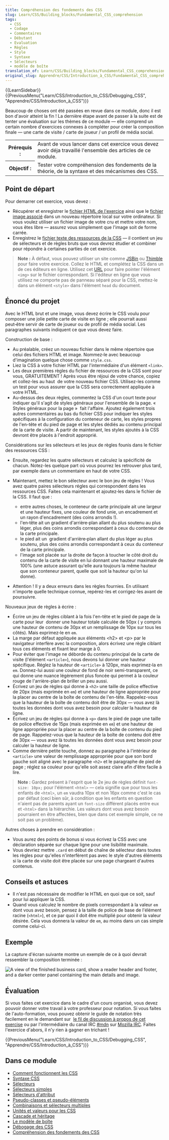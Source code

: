 ```yaml
---
title: Compréhension des fondements des CSS
slug: Learn/CSS/Building_blocks/Fundamental_CSS_comprehension
tags:
  - CSS
  - Codage
  - Commentaires
  - Débutant
  - Evaluation
  - Règles
  - Style
  - Syntaxe
  - Sélecteurs
  - modèle de boîte
translation_of: Learn/CSS/Building_blocks/Fundamental_CSS_comprehension
original_slug: Apprendre/CSS/Introduction_à_CSS/Fundamental_CSS_comprehension
---
```

{{LearnSidebar}}{{PreviousMenu("Learn/CSS/Introduction_to_CSS/Debugging_CSS", "Apprendre/CSS/Introduction_à_CSS")}}

Beaucoup de choses ont été passées en revue dans ce module, donc il est bon d'avoir atteint la fin ! La dernière étape avant de passer à la suite est de tenter une évaluation sur les thèmes de ce module — elle comprend un certain nombre d'exercices connexes à compléter pour créer la composition finale — une carte de visite / carte de joueur / un profil de média social.

<table class="standard-table">
  <tbody>
    <tr>
      <th scope="row">Prérequis :</th>
      <td>
        Avant de vous lancer dans cet exercice vous devez avoir déja travaillé
        l'ensemble des articles de ce module.
      </td>
    </tr>
    <tr>
      <th scope="row">Objectif :</th>
      <td>
        Tester votre compréhension des fondements de la théorie, de la syntaxe
        et des mécanismes des CSS.
      </td>
    </tr>
  </tbody>
</table>

## Point de départ

Pour demarrer cet exercice, vous devez :

- Récupérer et enregistrer le [fichier HTML de l'exercice](https://github.com/mdn/learning-area/blob/master/css/introduction-to-css/fundamental-css-comprehension/index.html) ainsi que le [fichier image associé](https://github.com/mdn/learning-area/blob/master/css/introduction-to-css/fundamental-css-comprehension/chris.jpg) dans un nouveau répertoire local sur votre ordinateur. Si vous voulez utiliser un fichier image de votre cru et mettre votre nom, vous êtes libre — assurez vous simplement que l'image soit de forme carrée.
- Enregistrez le [fichier texte des ressources de la CSS](https://github.com/mdn/learning-area/blob/master/css/introduction-to-css/fundamental-css-comprehension/style-resources.txt) — il contient un jeu de sélecteurs et de règles bruts que vous devrez étudier et combiner pour répondre à certaines parties de cet exercice.

> **Note :** À défaut, vous pouvez utiliser un site comme [JSBin](http://jsbin.com/) ou [Thimble](https://thimble.mozilla.org/) pour faire votre exercice. Collez le HTML et complétez la CSS dans un de ces éditeurs en ligne. Utilisez cet [URL](http://mdn.github.io/learning-area/css/introduction-to-css/fundamental-css-comprehension/chris.jpg) pour faire pointer l'élément `<img>` sur le fichier correspondant. Si l'éditeur en ligne que vous utilisez ne comporte pas de panneau séparé pour la CSS, mettez‑le dans un élément `<style>` dans l'élément `head` du document.

## Énoncé du projet

Avec le HTML brut et une image, vous devez écrire le CSS voulu pour composer une jolie petite carte de visite en ligne ; elle pourrait aussi peut‑être servir de carte de joueur ou de profil de média social. Les paragraphes suivants indiquent ce que vous devez faire.

Construction de base :

- Au préalable, créez un nouveau fichier dans le même répertoire que celui des fichiers HTML et image. Nommez‑le avec beaucoup d'imagination quelque chose comme `style.css`.
- Liez la CSS à votre fichier HTML par l'intermédiaire d'un élément `<link>`.
- Les deux premières règles du fichier de ressources de la CSS sont pour vous, GRATUITEMENT ! Après vous être réjoui de votre chance, copiez et collez-les au haut  de votre nouveau fichier CSS. Utilisez-les comme un test pour vous assurer que la CSS sera correctement appliquée à votre HTML.
- Au-dessus des deux règles, commentez la CSS d'un court texte pour indiquer qu'il s'agit de styles généraux pour l'ensemble de la page. « Styles généraux pour la page »  fait l'affaire. Ajoutez également trois autres commentaires au bas du fichier CSS pour indiquer les styles spécifiques à la configuration du conteneur de carte, les styles propres de l'en-tête et du pied de page et les styles dédiés au contenu principal de la carte de visite. A partir de maintenant, les styles ajoutés à la CSS devront être placés à l'endroit approprié.

Considérations sur les sélecteurs et les jeux de règles founis dans le fichier des ressources CSS :

- Ensuite, regardez les quatre sélecteurs et calculez la spécificité de chacun. Notez-les quelque part où vous pourrez les retrouver plus tard, par exemple dans un commentaire en haut de votre CSS.
- Maintenant, mettez le bon sélecteur avec le bon jeu de règles ! Vous avez quatre paires sélecteurs régles qui correspondent dans les ressources CSS. Faites cela maintenant et ajoutez‑les dans le fichier de la CSS. Il faut que :

  - entre autres choses, le conteneur de carte principale ait une largeur et une hauteur fixes, une couleur de fond unie, un encadrement et un rayon d'encadrement (des coins arrondis !).
  - l'en‑tête ait un gradient d'arrière‑plan allant du plus soutenu au plus léger, plus des coins arrondis correspondant à ceux du conteneur de la carte principale.
  - le pied ait un  gradient d'arrière‑plan allant du plus léger au plus soutenu, plus des coins arrondis correspondant à ceux du conteneur de la carte principale.
  - l'image soit placée sur la droite de façon à toucher le côté droit du contenu de la carte de visite en lui donnant une hauteur maximale de 100% (une astuce assurant qu'elle aura toujours la même hauteur que son conteneur parent, quelle que soit la hauteur qu'on lui donne).

- Attention ! Il y a deux erreurs dans les règles fournies. En utilisant n'importe quelle technique connue, repérez-les et corrigez-les avant de poursuivre.

Nouveaux jeux de règles à écrire :

- Écrire un jeu de règles ciblant à la fois l'en-tête et le pied de page de la carte pour leur  donner une hauteur totale calculée de 50px ( y compris une hauteur de contenu de 30px et un remplissage de 10px sur tous les côtés). Mais exprimez‑le en `em`.
- La marge par défaut appliquée aux éléments \<h2> et \<p> par le navigateur interfère avec la composition, alors écrivez une règle ciblant tous ces éléments et fixant leur marge à 0.
- Pour éviter que l'image ne déborde du contenu principal de la carte de visite (l'élément `<article>`), nous devons lui donner une hauteur spécifique. Réglez la hauteur de `<article>` à 120px, mais exprimez‑la en `em`. Donnez-lui aussi une couleur de fond de noir semi-transparent, ce qui donne une nuance légèrement plus foncée qui permet à la couleur rouge de l'arrière-plan de briller un peu aussi.
- Écrivez un jeu de règles qui donne à `<h2>` une taille de police effective de 20px (mais exprimée en `em`) et une hauteur de ligne appropriée pour la placer au centre de la boîte de contenu de l'en-tête. Rappelez-vous que la hauteur de la boîte de contenu doit être de 30px — vous avez là toutes les données dont vous avez besoin pour calculer la hauteur de ligne.
- Écrivez un jeu de règles qui donne à `<p>` dans le pied de page une taille de police effective de 15px (mais exprimée en `em`) et une hauteur de ligne appropriée pour la placer au centre de la boîte de contenu du pied de page. Rappelez-vous que la hauteur de la boîte de contenu doit être de 30px — vous avez là toutes les données dont vous avez besoin pour calculer la hauteur de ligne.
- Comme dernière petite touche, donnez au paragraphe à l'intérieur de `<article>` une valeur de remplissage appropriée pour que son bord gauche soit aligné avec le paragraphe `<h2>` et le paragraphe de pied de page ; réglez sa couleur pour qu'elle soit assez claire afin d'être facile à lire.

> **Note :** Gardez présent à l'esprit que le 2e jeu de règles définit `font-size: 10px;` pour l'élément `<html>` — cela signifie que pour tous les enfants de `<html>`, un `em` vaudra 10px et non 16px comme c'est le cas par défaut (ceci bien sûr, à condition que les enfants en question n'aient pas de parents ayant un `font-size` différent placés entre eux et `<html>` dans la hiérarchie. Les valeurs dont vous avez besoin pourraient en être affectées, bien que dans cet exemple simple, ce ne soit pas un problème).

Autres choses à prendre en considération :

- Vous aurez des points de bonus si vous écrivez la CSS avec une déclaration séparée sur chaque ligne pour une lisibilité maximale.
- Vous devriez mettre `.card` en début de chaîne de sélecteur dans toutes les règles pour qu'elles n'interfèrent pas avec le style d'autres éléments si la carte de visite doit être placée sur une page chargeant d'autres contenus.

## Conseils et astuces

- Il n'est pas nécessaire de modifier le HTML en quoi que ce soit, sauf pour lui appliquer la CSS.
- Quand vous calculez le nombre de pixels correspondant à la valeur `em` dont vous avez besoin, pensez à la taille de police de base de l'élément racine (`<html>`), et ce par quoi il doit être multiplié pour obtenir la valeur désirée. Cela vous donnera la valeur de `em`, au moins dans un cas simple comme celui-ci.

## Exemple

La capture d'écran suivante montre un exemple de ce à quoi devrait ressembler la composition terminée :

![A view of the finished business card, show a reader header and footer, and a darker center panel containing the main details and image.](business-card.png)



## Évaluation

Si vous faites cet exercice dans le cadre d'un cours organisé, vous devez pouvoir donner votre travail à votre professeur pour notation. Si vous faites de l'auto-formation, vous pouvez obtenir le guide de notation très facilement en le demandant sur  [le fil de discussion à propos de cet exercise](https://discourse.mozilla.org/t/fundamental-css-comprehension-assessment/24682) ou par l'intermédiaire du canal IRC [#mdn](irc://irc.mozilla.org/mdn) sur [Mozilla IRC](https://wiki.mozilla.org/IRC). Faites l'exercice d'abors, il n'y rien à gagner en trichant !

{{PreviousMenu("Learn/CSS/Introduction_to_CSS/Debugging_CSS", "Apprendre/CSS/Introduction_à_CSS")}}



## Dans ce module

- [Comment fonctionnent les CSS](/fr/Apprendre/CSS/Introduction_à_CSS/Le_fonctionnement_de_CSS)
- [Syntaxe CSS](/fr/Apprendre/CSS/Introduction_à_CSS/La_syntaxe)
- [Sélecteurs](/fr/Apprendre/CSS/Introduction_à_CSS/Les_sélecteurs)
- [Sélecteurs simples](/fr/docs/Learn/CSS/Introduction_to_CSS/Selectors/Simple_selectors)
- [Sélecteurs d'attribut](/fr/docs/Learn/CSS/Introduction_to_CSS/Selectors/Attribute_selectors)
- [Pseudo-classes et pseudo-éléments](/fr/docs/Learn/CSS/Introduction_to_CSS/Selectors/Pseudo-classes_and_pseudo-elements)
- [Combinaisons et sélecteurs multiples](/fr/docs/Learn/CSS/Introduction_to_CSS/Selectors/Combinators_and_multiple_selectors)
- [Unités et valeurs pour les CSS](/fr/Apprendre/CSS/Introduction_à_CSS/Values_and_units)
- [Cascade et héritage](/fr/Apprendre/CSS/Introduction_à_CSS/La_cascade_et_l_héritage)
- [Le modèle de boîte](/fr/Apprendre/CSS/Introduction_à_CSS/Le_modèle_de_boîte)
- [Débogage des CSS](/fr/docs/Learn/CSS/Introduction_to_CSS/Debugging_CSS)
- [Compréhension des fondements des CSS](/fr/docs/Learn/CSS/Introduction_to_CSS/Fundamental_CSS_comprehension)
